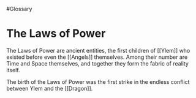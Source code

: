 #Glossary
# The Laws of Power

The Laws of Power are ancient entities, the first children of [[Ylem]] who existed before even the [[Angels]] themselves. Among their number are Time and Space themselves, and together they form the fabric of reality itself.

The birth of the Laws of Power was the first strike in the endless conflict between Ylem and the [[Dragon]].